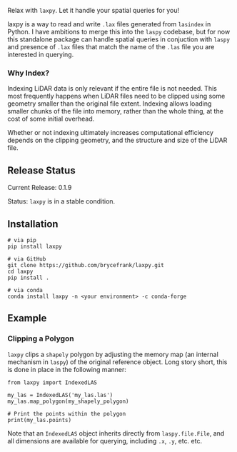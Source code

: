 Relax with `laxpy`. Let it handle your spatial queries for you!

laxpy is a way to read and write `.lax` files generated from `lasindex` in Python. I have ambitions to merge this into
the `laspy` codebase, but for now this standalone package can handle spatial queries in conjuction with `laspy` and 
presence of `.lax` files that match the name of the `.las` file you are interested in querying.

### Why Index?

Indexing LiDAR data is only relevant if the entire file is not needed. This most frequently happens when LiDAR files need
to be clipped using some geometry smaller than the original file extent. Indexing allows loading smaller chunks
of the file into memory, rather than the whole thing, at the cost of some initial overhead.

Whether or not indexing ultimately increases computational efficiency depends on the clipping geometry, and the structure
and size of the LiDAR file.

## Release Status

Current Release: 0.1.9

Status: `laxpy` is in a stable condition.

## Installation

```{bash}
# via pip
pip install laxpy

# via GitHub
git clone https://github.com/brycefrank/laxpy.git
cd laxpy
pip install .

# via conda
conda install laxpy -n <your environment> -c conda-forge
```

## Example

### Clipping a Polygon

`laxpy` clips a `shapely` polygon by adjusting the memory map (an internal mechanism in `laspy`) of the original reference object.
Long story short, this is done in place in the following manner:

```{python}
from laxpy import IndexedLAS

my_las = IndexedLAS('my_las.las')
my_las.map_polygon(my_shapely_polygon)

# Print the points within the polygon
print(my_las.points)
```

Note that an `IndexedLAS` object inherits directly from `laspy.file.File`, and all dimensions are available for querying,
including `.x`, `.y`, etc. etc.

